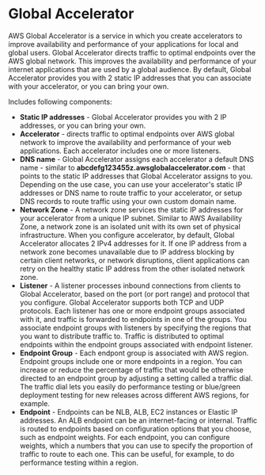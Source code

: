 # Global Accelerator

AWS Global Accelerator is a service in which you create accelerators to improve availability and performance of your applications for local and global users. Global Accelerator directs traffic to optimal endpoints over the AWS global network. This improves the availability and performance of your internet applications that are used by a global audience. By default, Global Accelerator provides you with 2 static IP addresses that you can associate with your accelerator, or you can bring your own.

Includes following components:

* **Static IP addresses** - Global Accelerator provides you with 2 IP addresses, or you can bring your own.
* **Accelerator** - directs traffic to optimal endpoints over AWS global network to improve the availability and performance of your web applications. Each accelerator includes one or more listeners.
* **DNS name** - Global Accelerator assigns each accelerator a default DNS name - similar to **abcdefg123455z.awsglobalaccelerator.com** - that points to the static IP addresses that Global Accelerator assigns to you. Depending on the use case, you can use your accelerator's static IP addresses or DNS name to route traffic to your accelerator, or setup DNS records to route traffic using your own custom domain name.
* **Network Zone** - A network zone services the static IP addresses for your accelerator from a unique IP subnet. Similar to AWS Availability Zone, a network zone is an isolated unit with its own set of physical infrastructure. When you configure accelerator, by default, Global Accelerator allocates 2 IPv4 addresses for it. If one IP address from a network zone becomes unavailable due to IP address blocking by certain client networks, or network disruptions, client applications can retry on the healthy static IP address from the other isolated network zone.
* **Listener** - A listener processes inbound connections from clients to Global Accelerator, based on the port \(or port range\) and protocol that you configure. Global Accelerator supports both TCP and UDP protocols. Each listener has one or more endpoint groups associated with it, and traffic is forwarded to endpoints in one of the groups. You associate endpoint groups with listeners by specifying the regions that you want to distribute traffic to. Traffic is distributed to optimal endpoints within the endpoint groups associated with endpoint listener.
* **Endpoint Group** - Each endpont group is associated with AWS region. Endpoint groups include one or more endpoints in a region. You can increase or reduce the percentage of traffic that would be otherwise directed to an endpoint group by adjusting a setting called a traffic dial. The traffic dial lets you easily do performance testing or blue/green deployment testing for new releases across different AWS regions, for example.
* **Endpoint** - Endpoints can be NLB, ALB, EC2 instances or Elastic IP addresses. An ALB endpoint can be an internet-facing or internal. Traffic is routed to endpoints based on configuration options that you choose, such as endpoint weights. For each endpoint, you can configure weights, which a numbers that you can use to specify the proportion of traffic to route to each one. This can be useful, for example, to do performance testing within a region. 

